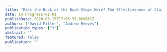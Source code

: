 ```yaml
---
title: "Pass the Buck or the Buck Stops Here? The Effectiveness of Claiming and Deflecting Blame by Elected Executives"
date: In Progress-01-01
publishDate: 2020-06-15T17:05:33.009061Z
authors: ["David Miller", "Andrew Reeves"]
publication_types: ["3"]
abstract: ""
featured: false
publication: ""
---
```


